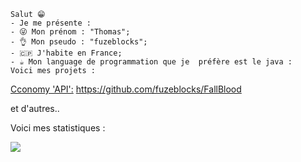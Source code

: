```
Salut 😁
- Je me présente :
- 😜 Mon prénom : "Thomas";
- 👌 Mon pseudo : "fuzeblocks";
- 🇨🇵 J'habite en France;
- ☕ Mon language de programmation que je  préfère est le java :
Voici mes projets :
```
 [Cconomy 'API':](https://github.com/fuzeblocks/Cconomy)
  https://github.com/fuzeblocks/FallBlood

et d'autres..

Voici mes statistiques :


![](https://komarev.com/ghpvc/?username=fuzeblocks)